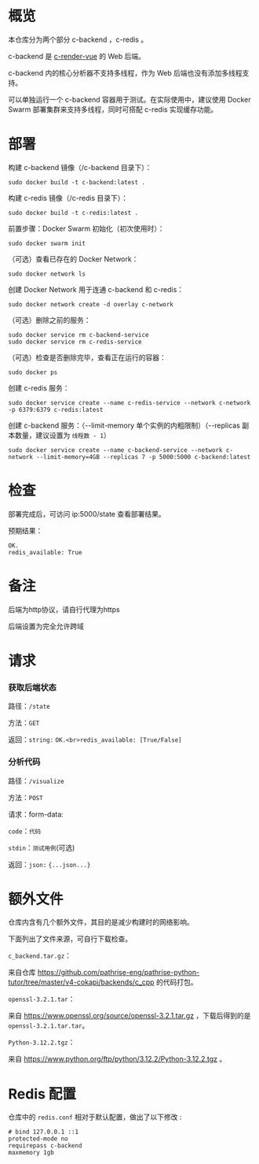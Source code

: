 # 概览

本仓库分为两个部分 c-backend ，c-redis 。

c-backend 是 [c-render-vue](http://vlab.csu.edu.cn/git/YuanZhixiang/c-render-vue) 的 Web 后端。

c-backend 内的核心分析器不支持多线程，作为 Web 后端也没有添加多线程支持。

可以单独运行一个 c-backend 容器用于测试。在实际使用中，建议使用 Docker Swarm 部署集群来支持多线程，同时可搭配 c-redis 实现缓存功能。

# 部署

构建 c-backend 镜像（/c-backend 目录下）：
```
sudo docker build -t c-backend:latest .
```

构建 c-redis 镜像（/c-redis 目录下）：
```
sudo docker build -t c-redis:latest .
```

前置步骤：Docker Swarm 初始化（初次使用时）：
```
sudo docker swarm init
```

（可选）查看已存在的 Docker Network：
```
sudo docker network ls
```

创建 Docker Network 用于连通 c-backend 和 c-redis：
```
sudo docker network create -d overlay c-network
```

（可选）删除之前的服务：
```
sudo docker service rm c-backend-service
sudo docker service rm c-redis-service
```

（可选）检查是否删除完毕，查看正在运行的容器：
```
sudo docker ps
```

创建 c-redis 服务：
```
sudo docker service create --name c-redis-service --network c-network -p 6379:6379 c-redis:latest
```

创建 c-backend 服务：（--limit-memory 单个实例的内粗限制）（--replicas 副本数量，建议设置为 `线程数 - 1`）
```
sudo docker service create --name c-backend-service --network c-network --limit-memory=4GB --replicas 7 -p 5000:5000 c-backend:latest
```

# 检查

部署完成后，可访问 ip:5000/state 查看部署结果。

预期结果：
```
OK.
redis_available: True
```

# 备注

后端为http协议，请自行代理为https

后端设置为完全允许跨域

# 请求

### 获取后端状态

路径：`/state`

方法：`GET`

返回：`string:` `OK.<br>redis_available: [True/False]`

### 分析代码

路径：`/visualize`

方法：`POST`

请求：form-data: 

`code`：`代码`

`stdin`：`测试用例`(可选)

返回：`json:` `{...json...}`

# 额外文件

仓库内含有几个额外文件，其目的是减少构建时的网络影响。

下面列出了文件来源，可自行下载检查。

`c_backend.tar.gz`：

来自仓库 https://github.com/pathrise-eng/pathrise-python-tutor/tree/master/v4-cokapi/backends/c_cpp 的代码打包。

`openssl-3.2.1.tar`：

来自 https://www.openssl.org/source/openssl-3.2.1.tar.gz ，下载后得到的是 `openssl-3.2.1.tar.tar`。

`Python-3.12.2.tgz`：

来自 https://www.python.org/ftp/python/3.12.2/Python-3.12.2.tgz 。

# Redis 配置

仓库中的 `redis.conf` 相对于默认配置，做出了以下修改 :

```
# bind 127.0.0.1 ::1
protected-mode no
requirepass c-backend
maxmemory 1gb
```